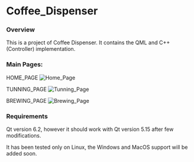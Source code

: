 # Coffee_Dispenser

### Overview
This is a project of Coffee Dispenser.
It contains the QML and C++ (Controller) implementation. 

### Main Pages:
HOME_PAGE
![Home_Page](https://user-images.githubusercontent.com/10372651/157280635-1a8c12fc-b1df-4fb3-b783-06137449b5b5.png)

TUNNING_PAGE
![Tunning_Page](https://user-images.githubusercontent.com/10372651/157281022-0f0468e5-0bbd-4398-bc39-ce1b94f0dfa4.png)

BREWING_PAGE
![Brewing_Page](https://user-images.githubusercontent.com/10372651/157281120-f4826db3-8b9e-4c8a-b4bf-fabfe39802fd.png)


### Requirements 
Qt version 6.2, however it should work with Qt version 5.15 after few modifications.

It has been tested only on Linux, the Windows and MacOS support will be added soon.



